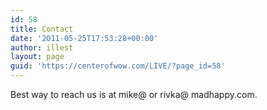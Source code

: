 ```yaml
---
id: 58
title: Contact
date: '2011-05-25T17:53:28+00:00'
author: illest
layout: page
guid: 'https://centerofwow.com/LIVE/?page_id=58'
---
```


Best way to reach us is at mike@ or rivka@ madhappy.com.